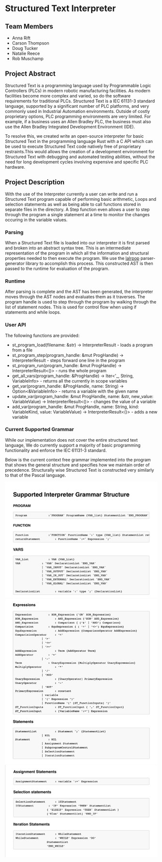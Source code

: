 # Structured Text Interpreter


## Team Members
- Anna Rift
- Carson Thompson
- Doug Tucker
- Natalie Reece
- Rob Muschamp


## Project Abstract

Structured Text is a programming language used by Programmable Logic Controllers (PLCs) in modern robotic manufacturing facilities. As modern facilities become more complex and varied, so do the software requirements for traditional PLCs. Structured Text is a IEC 61131-3 standard language, supported by a significant number of PLC platforms, and very commonly used in Industrial Automation environments. Outside of costly proprietary options, PLC programming environments are very limited. For example, if a business uses an Allen Bradley PLC, the business must also use the Allen Bradley Integrated Development Environment (IDE).

To resolve this, we created write an open-source interpreter for basic Structured Text in the programming language Rust with a C API which can be used to execute Structured Text code natively free of proprietary restraints.This would allows the creation of a development environment for Structured Text with debugging and automated testing abilities, without the need for long development cycles involving expensive and specific PLC hardware.


## Project Description

With the use of the Interpreter currently a user can write and run a Structured Text program capable of performing basic arithmetic, Loops and selection statements as well as being able to call functions stored in separate files in the directory. A Step function even allows a user to step through the program a single statement at a time to monitor the changes occuring in the variable values.


### Parsing

When a Structured Text file is loaded into our interpreter it is first parsed and broken into an abstract syntax tree. This is an intermediate representation of the program in which all the information and structural properties needed to then execute the program. We use the [lalrpop](https://github.com/lalrpop/lalrpop) parser-generator library to accomplish this process. This constructed AST is then passed to the runtime for evaluation of the program.

### Runtime

After parsing is complete and the AST has been generated, the interpreter moves through the AST nodes and evaluates them as it traverses. The program handle is used to step through the program by walking through the list of statement nodes. This is used for control flow when using if statements and while loops.

### User API

The following functions are provided:
* st_program_load(filename: &str) -> InterpreterResult<ProgHandle> - loads a program from a file
* st_program_step(program_handle: &mut ProgHandle) -> InterpreterResult<bool> - steps forward one line in the program
* st_program_run(program_handle: &mut ProgHandle) -> InterpreterResult<()> - runs the whole program
* get_all_vars(program_handle: &ProgHandle) -> Iter<'\_, String, VariableInfo> - returns all the currently in scope variables
* get_var(program_handle: &ProgHandle, name: String) -> Option<&VariableInfo> - returns a variable with the given name
* update_var(program_handle: &mut ProgHandle, name: &str, new_value: VariableValue) -> InterpreterResult<()> - changes the value of a variable
* add_var(program_handle: &mut ProgHandle, name: String, kind: VariableKind, value: VariableValue) -> InterpreterResult<()> - adds a new variable


### Current Supported Grammar

While our implementation does not cover the entire structured text language, We do currently support a majority of basic programming functionality and enforce the IEC 61131-3 standard.

Below is the current context free grammar implemented into the program that shows the general structure and specifies how we maintain order of precedence. Structurally wise Structured Text is constructed very similarly to that of the Pascal language.

<img src="images/Grammar/Grammar1.png" alt="hi" class="inline"/>
<img src="images/Grammar/Grammar2.png" alt="hi" class="inline"/>
<img src="images/Grammar/Grammar3.png" alt="hi" class="inline"/>
